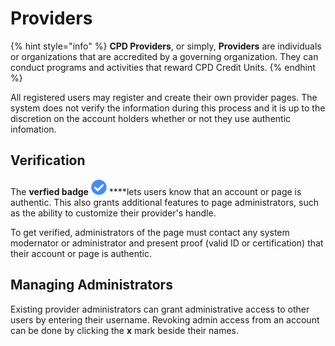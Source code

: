 # Providers

{% hint style="info" %}
**CPD Providers**, or simply, **Providers** are individuals or organizations that are accredited by a governing organization. They can conduct programs and activities that reward CPD Credit Units.
{% endhint %}

All registered users may register and create their own provider pages. The system does not verify the information during this process and it is up to the discretion on the account holders whether or not they use authentic infomation.

## Verification

The **verfied badge** ![](../.gitbook/assets/fa-check-circle-b.png) ****lets users know that an account or page is authentic. This also grants additional features to page administrators, such as the ability to customize their provider's handle.

To get verified, administrators of the page must contact any system modernator or administrator and present proof \(valid ID or certification\) that their account or page is authentic.

## Managing Administrators <a id="administrators"></a>

Existing provider administrators can grant administrative access to other users by entering their username. Revoking admin access from an account can be done by clicking the **x** mark beside their names.

